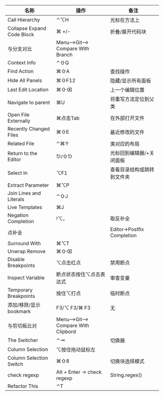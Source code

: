 名称 | 操作 | 备注
--- | --- | ---
Call Hierarchy | ⌃⌥H | 光标在方法上
Collapse Expand Code Block | ⌘ +/- | 折叠/展开代码块
与分支对比 |Menu-->Git--> Compare With Branch |
Context Info | ⌃⇧Q | 
Find Action | ⌘⇧A | 查找操作
Hide All Panels | ⌘⇧F12 | 隐藏/显示所有面板
Last Edit Location | ⌘⇧⌫ | 上一个编辑位置
Navigate to parent | ⌘U | 将重写方法定位到父类
Open File Externally | ⌘点击Tab | 在外部打开文件
Recently Changed Files | ⌘⇧E | 最近修改的文件
Related File | ⌃⌘↑ | 类对应的布局
Return to the Editor | ⎋/⇧⎋ | 光标回到编辑器/+关闭面板
Select In | ⌥F1 | 查看目录结构或跳转到文件夹
Extract Parameter | ⌘⌥P | 
Join Lines and Literals | ⌃⇧J | 
Live Templates | ⌘J | 
Negation Completion | !⌥，| 取反补全
点补全 | | Editor→Postfix Completion
Surround With | ⌘⌥T | 
Unwrap Remove | ⌘⇧⌫ | 
Disable Breakpoints | ⌥点击红点 | 禁用断点
Inspect Variable | 断点状态按住⌥点击表达式 | 审查变量
Temporary Breakpoints | 按住⌥打点 | 临时断点 
添加/移除/显示bookmark | F3/⌥ F3/⌘ F3 |无
与剪切板比对 |Menu-->Git--> Compare With Clipbord |
The Switcher | ⌃⇥ | 切换器
Column Selection | ⌥按住拖动鼠标左 | 
Column Selection Switch | ⌘⇧8 | 切换块选择模式
check regexp | Alt + Enter → check regexp | String.regex()
Refactor This | ⌃T | 

